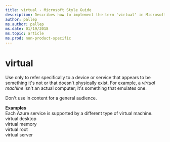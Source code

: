 ```yaml
---
title: virtual - Microsoft Style Guide
description: Describes how to implement the term 'virtual' in Microsoft content and provides examples of using the term 'virtual' in content.
author: pallep
ms.author: pallep
ms.date: 01/19/2018
ms.topic: article
ms.prod: non-product-specific
---
```


# virtual

Use
only to refer specifically to a device or service that appears to be
something it's not or that doesn't physically exist. For
example, a *virtual machine* isn't an actual computer; it's something that emulates one.

Don't use in content for a general audience.

**Examples**  
Each Azure service is supported by a different type of virtual machine.  
virtual desktop  
virtual memory  
virtual root  
virtual server  
